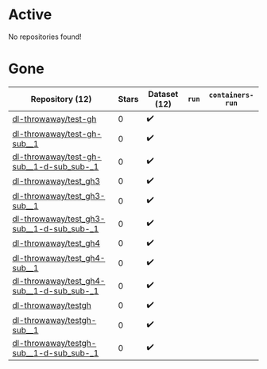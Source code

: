 # Active
No repositories found!

# Gone
| Repository (12) | Stars | Dataset (12) | `run` | `containers-run` |
| --- | --- | --- | --- | --- |
| [dl-throwaway/test-gh](https://github.com/dl-throwaway/test-gh) | 0 | :heavy_check_mark: |  |  |
| [dl-throwaway/test-gh-sub__1](https://github.com/dl-throwaway/test-gh-sub__1) | 0 | :heavy_check_mark: |  |  |
| [dl-throwaway/test-gh-sub__1-d-sub_sub-_1](https://github.com/dl-throwaway/test-gh-sub__1-d-sub_sub-_1) | 0 | :heavy_check_mark: |  |  |
| [dl-throwaway/test_gh3](https://github.com/dl-throwaway/test_gh3) | 0 | :heavy_check_mark: |  |  |
| [dl-throwaway/test_gh3-sub__1](https://github.com/dl-throwaway/test_gh3-sub__1) | 0 | :heavy_check_mark: |  |  |
| [dl-throwaway/test_gh3-sub__1-d-sub_sub-_1](https://github.com/dl-throwaway/test_gh3-sub__1-d-sub_sub-_1) | 0 | :heavy_check_mark: |  |  |
| [dl-throwaway/test_gh4](https://github.com/dl-throwaway/test_gh4) | 0 | :heavy_check_mark: |  |  |
| [dl-throwaway/test_gh4-sub__1](https://github.com/dl-throwaway/test_gh4-sub__1) | 0 | :heavy_check_mark: |  |  |
| [dl-throwaway/test_gh4-sub__1-d-sub_sub-_1](https://github.com/dl-throwaway/test_gh4-sub__1-d-sub_sub-_1) | 0 | :heavy_check_mark: |  |  |
| [dl-throwaway/testgh](https://github.com/dl-throwaway/testgh) | 0 | :heavy_check_mark: |  |  |
| [dl-throwaway/testgh-sub__1](https://github.com/dl-throwaway/testgh-sub__1) | 0 | :heavy_check_mark: |  |  |
| [dl-throwaway/testgh-sub__1-d-sub_sub-_1](https://github.com/dl-throwaway/testgh-sub__1-d-sub_sub-_1) | 0 | :heavy_check_mark: |  |  |
